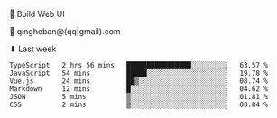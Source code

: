 🧙 Build Web UI

📧 qingheban@(qq|gmail).com

⬇ Last week

<!--START_SECTION:waka-->

```text
TypeScript   2 hrs 56 mins   ████████████████░░░░░░░░░   63.57 %
JavaScript   54 mins         █████░░░░░░░░░░░░░░░░░░░░   19.78 %
Vue.js       24 mins         ██▒░░░░░░░░░░░░░░░░░░░░░░   08.74 %
Markdown     12 mins         █░░░░░░░░░░░░░░░░░░░░░░░░   04.62 %
JSON         5 mins          ▒░░░░░░░░░░░░░░░░░░░░░░░░   01.81 %
CSS          2 mins          ▒░░░░░░░░░░░░░░░░░░░░░░░░   00.84 %
```

<!--END_SECTION:waka-->

<!--
**banqinghe/banqinghe** is a ✨ _special_ ✨ repository because its `README.md` (this file) appears on your GitHub profile.

Here are some ideas to get you started:

- 🔭 I’m currently working on ...
- 🌱 I’m currently learning ...
- 👯 I’m looking to collaborate on ...
- 🤔 I’m looking for help with ...
- 💬 Ask me about ...
- 📫 How to reach me: ...
- 😄 Pronouns: ...
- ⚡ Fun fact: ...
-->
